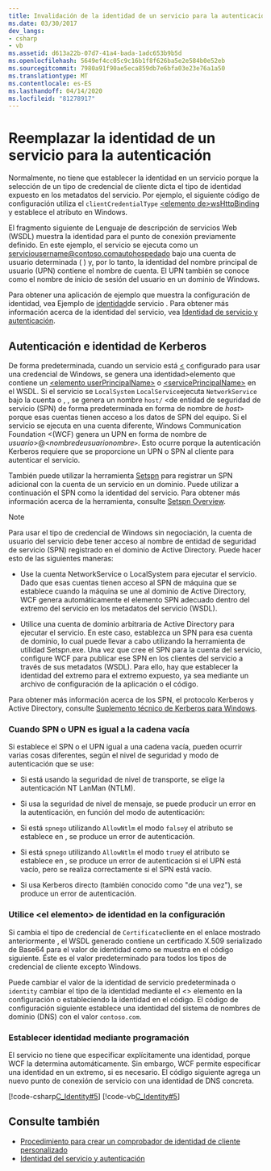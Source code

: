 ```yaml
---
title: Invalidación de la identidad de un servicio para la autenticación
ms.date: 03/30/2017
dev_langs:
- csharp
- vb
ms.assetid: d613a22b-07d7-41a4-bada-1adc653b9b5d
ms.openlocfilehash: 5649ef4cc05c9c16b1f8f626ba5e2e584b0e52eb
ms.sourcegitcommit: 7980a91f90ae5eca859db7e6bfa03e23e76a1a50
ms.translationtype: MT
ms.contentlocale: es-ES
ms.lasthandoff: 04/14/2020
ms.locfileid: "81278917"
---
```

# <a name="override-the-identity-of-a-service-for-authentication"></a>Reemplazar la identidad de un servicio para la autenticación

Normalmente, no tiene que establecer la identidad en un servicio porque la selección de un tipo de credencial de cliente dicta el tipo de identidad expuesto en los metadatos del servicio. Por ejemplo, el siguiente código de configuración utiliza el `clientCredentialType` [ \<elemento de>wsHttpBinding](../../configure-apps/file-schema/wcf/wshttpbinding.md) y establece el atributo en Windows.  

 El fragmento siguiente de Lenguaje de descripción de servicios Web (WSDL) muestra la identidad para el punto de conexión previamente definido. En este ejemplo, el servicio se ejecuta como un serviciousername@contoso.comautohospedado bajo una cuenta de usuario determinada ( ) y, por lo tanto, la identidad del nombre principal de usuario (UPN) contiene el nombre de cuenta. El UPN también se conoce como el nombre de inicio de sesión del usuario en un dominio de Windows.  

 Para obtener una aplicación de ejemplo que muestra la configuración de identidad, vea Ejemplo de [identidad](../samples/service-identity-sample.md)de servicio . Para obtener más información acerca de la identidad del servicio, vea [Identidad de servicio y autenticación](../feature-details/service-identity-and-authentication.md).  
  
## <a name="kerberos-authentication-and-identity"></a>Autenticación e identidad de Kerberos  
 De forma predeterminada, cuando un servicio está [ \<](../../configure-apps/file-schema/wcf/identity.md) configurado para usar una credencial de Windows, se genera una identidad>elemento que contiene un [ \<elemento userPrincipalName>](../../configure-apps/file-schema/wcf/userprincipalname.md) o [ \<servicePrincipalName>](../../configure-apps/file-schema/wcf/serviceprincipalname.md) en el WSDL. Si el servicio se `LocalSystem` `LocalService`ejecuta `NetworkService` bajo la cuenta o , , se genera un nombre `host/` \<de entidad de seguridad de servicio (SPN) de forma predeterminada en forma de nombre de *host*> porque esas cuentas tienen acceso a los datos de SPN del equipo. Si el servicio se ejecuta en una cuenta diferente, Windows Communication Foundation \<(WCF) genera un UPN en forma de nombre de *usuario*>@<*nombredeusuarionombre*`>`. Esto ocurre porque la autenticación Kerberos requiere que se proporcione un UPN o SPN al cliente para autenticar el servicio.  
  
 También puede utilizar la herramienta [Setspn](https://docs.microsoft.com/previous-versions/windows/it-pro/windows-server-2008-R2-and-2008/cc731241(v=ws.10)?redirectedfrom=MSDN) para registrar un SPN adicional con la cuenta de un servicio en un dominio. Puede utilizar a continuación el SPN como la identidad del servicio. Para obtener más información acerca de la herramienta, consulte [Setspn Overview](https://docs.microsoft.com/previous-versions/windows/it-pro/windows-server-2003/cc773257(v=ws.10)).  
  
> [!NOTE]
> Para usar el tipo de credencial de Windows sin negociación, la cuenta de usuario del servicio debe tener acceso al nombre de entidad de seguridad de servicio (SPN) registrado en el dominio de Active Directory. Puede hacer esto de las siguientes maneras:  
  
- Use la cuenta NetworkService o LocalSystem para ejecutar el servicio. Dado que esas cuentas tienen acceso al SPN de máquina que se establece cuando la máquina se une al dominio de Active Directory, WCF genera automáticamente el elemento SPN adecuado dentro del extremo del servicio en los metadatos del servicio (WSDL).  
  
- Utilice una cuenta de dominio arbitraria de Active Directory para ejecutar el servicio. En este caso, establezca un SPN para esa cuenta de dominio, lo cual puede llevar a cabo utilizando la herramienta de utilidad Setspn.exe. Una vez que cree el SPN para la cuenta del servicio, configure WCF para publicar ese SPN en los clientes del servicio a través de sus metadatos (WSDL). Para ello, hay que establecer la identidad del extremo para el extremo expuesto, ya sea mediante un archivo de configuración de la aplicación o el código.  
  
 Para obtener más información acerca de los SPN, el protocolo Kerberos y Active Directory, consulte [Suplemento técnico de Kerberos para Windows](https://docs.microsoft.com/previous-versions/msp-n-p/ff649429(v=pandp.10)).  
  
### <a name="when-spn-or-upn-equals-the-empty-string"></a>Cuando SPN o UPN es igual a la cadena vacía  
 Si establece el SPN o el UPN igual a una cadena vacía, pueden ocurrir varias cosas diferentes, según el nivel de seguridad y modo de autenticación que se use:  
  
- Si está usando la seguridad de nivel de transporte, se elige la autenticación NT LanMan (NTLM).  
  
- Si usa la seguridad de nivel de mensaje, se puede producir un error en la autenticación, en función del modo de autenticación:  
  
- Si está `spnego` utilizando `AllowNtlm` el modo `false`y el atributo se establece en , se produce un error de autenticación.  
  
- Si está `spnego` utilizando `AllowNtlm` el modo `true`y el atributo se establece en , se produce un error de autenticación si el UPN está vacío, pero se realiza correctamente si el SPN está vacío.  
  
- Si usa Kerberos directo (también conocido como "de una vez"), se produce un error de autenticación.  
  
### <a name="use-the-identity-element-in-configuration"></a>Utilice \<el elemento> de identidad en la configuración  
 Si cambia el tipo de credencial de `Certificate`cliente en el enlace mostrado anteriormente , el WSDL generado contiene un certificado X.509 serializado de Base64 para el valor de identidad como se muestra en el código siguiente. Éste es el valor predeterminado para todos los tipos de credencial de cliente excepto Windows.  

 Puede cambiar el valor de la identidad de servicio predeterminada o `identity` cambiar el tipo de la identidad mediante el <> elemento en la configuración o estableciendo la identidad en el código. El código de configuración siguiente establece una identidad del sistema de nombres de dominio (DNS) con el valor `contoso.com`.  

### <a name="set-identity-programmatically"></a>Establecer identidad mediante programación  
 El servicio no tiene que especificar explícitamente una identidad, porque WCF la determina automáticamente. Sin embargo, WCF permite especificar una identidad en un extremo, si es necesario. El código siguiente agrega un nuevo punto de conexión de servicio con una identidad de DNS concreta.  
  
 [!code-csharp[C_Identity#5](../../../../samples/snippets/csharp/VS_Snippets_CFX/c_identity/cs/source.cs#5)]
 [!code-vb[C_Identity#5](../../../../samples/snippets/visualbasic/VS_Snippets_CFX/c_identity/vb/source.vb#5)]  
  
## <a name="see-also"></a>Consulte también

- [Procedimiento para crear un comprobador de identidad de cliente personalizado](how-to-create-a-custom-client-identity-verifier.md)
- [Identidad del servicio y autenticación](../feature-details/service-identity-and-authentication.md)
